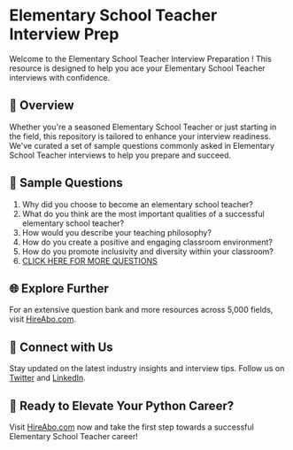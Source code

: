 # Elementary School Teacher Interview Prep

Welcome to the Elementary School Teacher Interview Preparation ! This resource is designed to help you ace your Elementary School Teacher interviews with confidence.

## 🚀 Overview

Whether you're a seasoned Elementary School Teacher or just starting in the field, this repository is tailored to enhance your interview readiness. We've curated a set of sample questions commonly asked in Elementary School Teacher interviews to help you prepare and succeed.

## 📝 Sample Questions

1. Why did you choose to become an elementary school teacher?
2. What do you think are the most important qualities of a successful elementary school teacher?
3. How would you describe your teaching philosophy?
4. How do you create a positive and engaging classroom environment?
5. How do you promote inclusivity and diversity within your classroom?
6. [CLICK HERE FOR MORE QUESTIONS](https://hireabo.com/job/4_0_4/Elementary%20School%20Teacher)

## 🌐 Explore Further

For an extensive question bank and more resources across 5,000 fields, visit [HireAbo.com](https://www.hireabo.com).

## 📱 Connect with Us

Stay updated on the latest industry insights and interview tips. Follow us on [Twitter](https://twitter.com/hireabo) and [LinkedIn](https://www.linkedin.com/in/hire-abo-3609972a8/).

## 🚀 Ready to Elevate Your Python Career?

Visit [HireAbo.com](https://www.hireabo.com) now and take the first step towards a successful Elementary School Teacher career!